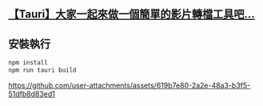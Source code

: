 ## [【Tauri】大家一起來做一個簡單的影片轉檔工具吧…](https://william-weng.github.io/2025/07/tauri大家一起來做一個簡單的影片轉檔工具吧/)

## 安裝執行
```bash
npm install
npm run tauri build
```

https://github.com/user-attachments/assets/619b7e80-2a2e-48a3-b3f5-51dfb8d83ed1
